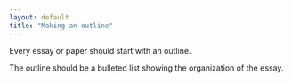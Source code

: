 ```yaml
---
layout: default
title: "Making an outline"
---
```


Every essay or paper should start with an outline.

The outline should be a bulleted list showing the organization of the essay.
